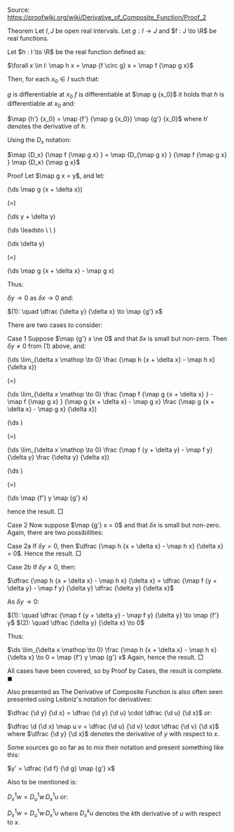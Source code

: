 # 

Source: https://proofwiki.org/wiki/Derivative_of_Composite_Function/Proof_2



Theorem
Let $I, J$ be open real intervals.
Let $g : I \to J$ and $f : J \to \R$ be real functions.

Let $h : I \to \R$ be the real function defined as:

$\forall x \in I: \map h x = \map {f \circ g} x = \map f {\map g x}$

Then, for each $x_0 \in I$ such that:

$g$ is differentiable at $x_0$
$f$ is differentiable at $\map g {x_0}$
it holds that $h$ is differentiable at $x_0$ and:

$\map {h'} {x_0} = \map {f'} {\map g {x_0}} \map {g'} {x_0}$
where $h'$ denotes the derivative of $h$.

Using the $D_x$ notation:

$\map {D_x} {\map f {\map g x} } = \map {D_{\map g x} } {\map f {\map g x} } \map {D_x} {\map g x}$


Proof
Let $\map g x = y$, and let:














\(\ds \map g {x + \delta x}\)

\(=\)







\(\ds y + \delta y\)














\(\ds \leadsto \ \ \)





\(\ds \delta y\)

\(=\)







\(\ds \map g {x + \delta x} - \map g x\)










Thus:

$\delta y \to 0$ as $\delta x \to 0$
and:

$(1): \quad \dfrac {\delta y} {\delta x} \to \map {g'} x$

There are two cases to consider:


Case 1
Suppose $\map {g'} x \ne 0$ and that $\delta x$ is small but non-zero.
Then $\delta y \ne 0$ from $(1)$ above, and:














\(\ds \lim_{\delta x \mathop \to 0} \frac {\map h {x + \delta x} - \map h x} {\delta x}\)

\(=\)







\(\ds \lim_{\delta x \mathop \to 0} \frac {\map f {\map g {x + \delta x} } - \map f {\map g x} } {\map g {x + \delta x} - \map g x} \frac {\map g {x + \delta x} - \map g x} {\delta x}\)




















\(\ds \)

\(=\)







\(\ds \lim_{\delta x \mathop \to 0} \frac {\map f {y + \delta y} - \map f y} {\delta y} \frac {\delta y} {\delta x}\)




















\(\ds \)

\(=\)







\(\ds \map {f'} y \map {g'} x\)









hence the result.
$\Box$


Case 2
Now suppose $\map {g'} x = 0$ and that $\delta x$ is small but non-zero.
Again, there are two possibilities:


Case 2a
If $\delta y = 0$, then $\dfrac {\map h {x + \delta x} - \map h x} {\delta x} = 0$.
Hence the result.
$\Box$


Case 2b
If $\delta y \ne 0$, then:

$\dfrac {\map h {x + \delta x} - \map h x} {\delta x} = \dfrac {\map f {y + \delta y} - \map f y} {\delta y} \dfrac {\delta y} {\delta x}$

As $\delta y \to 0$:

$(1): \quad \dfrac {\map f {y + \delta y} - \map f y} {\delta y} \to \map {f'} y$
$(2): \quad \dfrac {\delta y} {\delta x} \to 0$

Thus:

$\ds \lim_{\delta x \mathop \to 0} \frac {\map h {x + \delta x} - \map h x} {\delta x} \to 0 = \map {f'} y \map {g'} x$
Again, hence the result.
$\Box$

All cases have been covered, so by Proof by Cases, the result is complete.
$\blacksquare$


Also presented as
The Derivative of Composite Function is also often seen presented using Leibniz's notation for derivatives: 

$\dfrac {\d y} {\d x} = \dfrac {\d y} {\d u} \cdot \dfrac {\d u} {\d x}$
or:

$\dfrac \d {\d x} \map u v = \dfrac {\d u} {\d v} \cdot \dfrac {\d v} {\d x}$
where $\dfrac {\d y} {\d x}$ denotes the derivative of $y$ with respect to $x$.

Some sources go so far as to mix their notation and present something like this:

$y' = \dfrac {\d f} {\d g} \map {g'} x$

Also to be mentioned is:

$D_x^1 w = D_u^1 w \, D_x^1 u$
or:

${D_x}^1 w = {D_u}^1 w \, {D_x}^1 u$
where ${D_x}^k u$ denotes the $k$th derivative of $u$ with respect to $x$.





